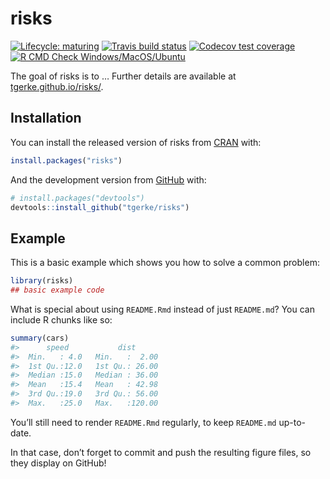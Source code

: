
<!-- README.md is generated from README.Rmd. Please edit that file -->

# risks

<!-- badges: start -->

[![Lifecycle:
maturing](https://img.shields.io/badge/lifecycle-maturing-blue.svg)](https://www.tidyverse.org/lifecycle/#maturing)
[![Travis build
status](https://travis-ci.com/tgerke/risks.svg?branch=master)](https://travis-ci.com/tgerke/risks)
[![Codecov test
coverage](https://codecov.io/gh/tgerke/risks/branch/master/graph/badge.svg)](https://codecov.io/gh/tgerke/risks?branch=master)
[![R CMD Check
Windows/MacOS/Ubuntu](https://github.com/tgerke/risks/workflows/R%20CMD%20Check%20Windows/MacOS/Ubuntu/badge.svg)](https://github.com/tgerke/risks/actions?query=workflow%3A%22R+CMD+Check+Windows%2FMacOS%2FUbuntu%22)
<!-- badges: end -->

The goal of risks is to … Further details are available at
[tgerke.github.io/risks/](https://tgerke.github.io/risks/).

## Installation

You can install the released version of risks from
[CRAN](https://CRAN.R-project.org) with:

``` r
install.packages("risks")
```

And the development version from [GitHub](https://github.com/) with:

``` r
# install.packages("devtools")
devtools::install_github("tgerke/risks")
```

## Example

This is a basic example which shows you how to solve a common problem:

``` r
library(risks)
## basic example code
```

What is special about using `README.Rmd` instead of just `README.md`?
You can include R chunks like so:

``` r
summary(cars)
#>      speed           dist       
#>  Min.   : 4.0   Min.   :  2.00  
#>  1st Qu.:12.0   1st Qu.: 26.00  
#>  Median :15.0   Median : 36.00  
#>  Mean   :15.4   Mean   : 42.98  
#>  3rd Qu.:19.0   3rd Qu.: 56.00  
#>  Max.   :25.0   Max.   :120.00
```

You’ll still need to render `README.Rmd` regularly, to keep `README.md`
up-to-date.

In that case, don’t forget to commit and push the resulting figure
files, so they display on GitHub\!
